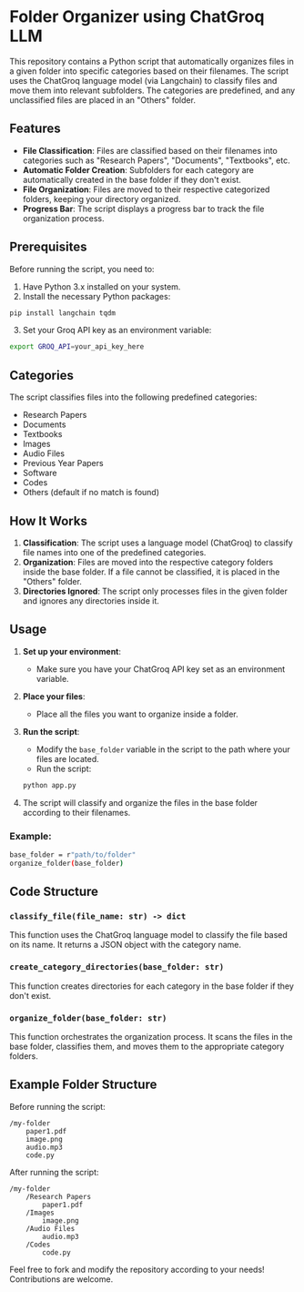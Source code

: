 # Folder Organizer using ChatGroq LLM

This repository contains a Python script that automatically organizes files in a given folder into specific categories based on their filenames. The script uses the ChatGroq language model (via Langchain) to classify files and move them into relevant subfolders. The categories are predefined, and any unclassified files are placed in an "Others" folder.

## Features
- **File Classification**: Files are classified based on their filenames into categories such as "Research Papers", "Documents", "Textbooks", etc.
- **Automatic Folder Creation**: Subfolders for each category are automatically created in the base folder if they don't exist.
- **File Organization**: Files are moved to their respective categorized folders, keeping your directory organized.
- **Progress Bar**: The script displays a progress bar to track the file organization process.

## Prerequisites

Before running the script, you need to:

1. Have Python 3.x installed on your system.
2. Install the necessary Python packages:

```bash
pip install langchain tqdm
```

3. Set your Groq API key as an environment variable:

```bash
export GROQ_API=your_api_key_here
```

## Categories
The script classifies files into the following predefined categories:

- Research Papers
- Documents
- Textbooks
- Images
- Audio Files
- Previous Year Papers
- Software
- Codes
- Others (default if no match is found)

## How It Works

1. **Classification**: The script uses a language model (ChatGroq) to classify file names into one of the predefined categories.
2. **Organization**: Files are moved into the respective category folders inside the base folder. If a file cannot be classified, it is placed in the "Others" folder.
3. **Directories Ignored**: The script only processes files in the given folder and ignores any directories inside it.

## Usage

1. **Set up your environment**:
   - Make sure you have your ChatGroq API key set as an environment variable.

2. **Place your files**:
   - Place all the files you want to organize inside a folder.

3. **Run the script**:
   - Modify the `base_folder` variable in the script to the path where your files are located.
   - Run the script:

   ```bash
   python app.py
   ```

4. The script will classify and organize the files in the base folder according to their filenames.

### Example:

```bash
base_folder = r"path/to/folder"
organize_folder(base_folder)
```

## Code Structure

### `classify_file(file_name: str) -> dict`
This function uses the ChatGroq language model to classify the file based on its name. It returns a JSON object with the category name.

### `create_category_directories(base_folder: str)`
This function creates directories for each category in the base folder if they don't exist.

### `organize_folder(base_folder: str)`
This function orchestrates the organization process. It scans the files in the base folder, classifies them, and moves them to the appropriate category folders.

## Example Folder Structure

Before running the script:
```
/my-folder
    paper1.pdf
    image.png
    audio.mp3
    code.py
```

After running the script:
```
/my-folder
    /Research Papers
        paper1.pdf
    /Images
        image.png
    /Audio Files
        audio.mp3
    /Codes
        code.py
```
Feel free to fork and modify the repository according to your needs! Contributions are welcome.

